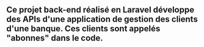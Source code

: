 ## Ce projet back-end réalisé en Laravel développe des APIs d'une application de gestion des clients d'une banque. Ces clients sont appelés "abonnes" dans le code.  